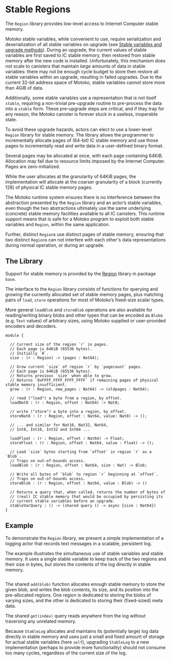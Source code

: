 # Stable Regions

The `Region` library provides low-level access to Internet Computer stable memory.

<!--
TODO: extend example to illustrate stableVarQuery
-->

Motoko stable variables, while convenient to use, require serialization and deserialization of all stable variables on upgrade (see [Stable variables and upgrade methods](upgrades.md)). During an upgrade, the current values of stable variables are first saved to IC stable memory, then restored from stable memory after the new code is installed. Unfortunately, this mechanism does not scale to canisters that maintain *large* amounts of data in stable variables: there may not be enough cycle budget to store then restore all stable variables within an upgrade, resulting in failed upgrades.
Due to the current 32-bit address space of Motoko, stable variables cannot store more than 4GiB of data.

Additionally, some stable variables use a representation that is not itself `stable`, requiring a non-trivial pre-upgrade routine to pre-process the data into a `stable` form.  These pre-upgrade steps are critical, and if they trap for any reason, the Motoko canister is forever stuck in a useless, inoperable state.

To avoid these upgrade hazards, actors can elect to use a lower-level `Region` library for stable memory. The library allows the programmer to incrementally allocate pages of (64-bit) IC stable memory and use those pages to incrementally read and write data in a user-defined binary format.

Several pages may be allocated at once, with each page containing 64KiB. Allocation may fail due to resource limits imposed by the Internet Computer. Pages are zero-initialized.

While the user allocates at the granularity of 64KiB pages, the implementation will allocate at the coarser granularity of a block (currently 128) of physical IC stable memory pages.


The Motoko runtime system ensures there is no interference between the abstraction presented by the `Region` library and an actor’s stable variables, even though the two abstractions ultimately use the same underlying (concrete) stable memory facilities available to all IC canisters. This runtime support means that is safe for a Motoko program to exploit both stable variables and `Region`, within the same application.

Further, distinct `Region`s use distinct pages of stable memory, ensuring that two distinct `Region`s can not interfere with each other's data representations during normal operation, or during an upgrade.

## The Library

Support for stable memory is provided by the [Region](./base/Region.md) library in package `base`.

The interface to the `Region` library consists of functions for querying and growing the currently allocated set of stable memory pages, plus matching pairs of `load`, `store` operations for most of Motoko’s fixed-size scalar types.

More general `loadBlob` and `storeBlob` operations are also available for reading/writing binary blobs and other types that can be encoded as `Blob`s (e.g. `Text` values) of arbitrary sizes, using Motoko supplied or user-provided encoders and decoders.

``` motoko no-repl
module {

  // Current size of the region `r` in pages.
  // Each page is 64KiB (65536 bytes).
  // Initially `0`.
  size : (r : Region) -> (pages : Nat64);

  // Grow current `size` of region `r` by `pagecount` pages.
  // Each page is 64KiB (65536 bytes).
  // Returns previous `size` when able to grow.
  // Returns `0xFFFF_FFFF_FFFF_FFFF` if remaining pages of physical stable memory insufficient.
  grow : (r : Region, new_pages : Nat64) -> (oldpages : Nat64);

  // read ("load") a byte from a region, by offset.
  loadNat8 : (r : Region, offset : Nat64) -> Nat8;

  // write ("store") a byte into a region, by offset.
  storeNat8 : (r : Region, offset : Nat64, value: Nat8) -> ();

  // ... and similar for Nat16, Nat32, Nat64,
  // Int8, Int16, Int32 and Int64 ...

  loadFloat : (r : Region, offset : Nat64) -> Float;
  storeFloat : (r : Region, offset : Nat64, value : Float) -> ();

  // Load `size` bytes starting from `offset` in region `r` as a `Blob`.
  // Traps on out-of-bounds access.
  loadBlob : (r : Region, offset : Nat64, size : Nat) -> Blob;

  // Write all bytes of `blob` to region `r` beginning at `offset`.
  // Traps on out-of-bounds access.
  storeBlob : (r : Region, offset : Nat64, value : Blob) -> ()

  // Returns a query that, when called, returns the number of bytes of
  // (real) IC stable memory that would be occupied by persisting its
  // current stable variables before an upgrade.
  stableVarQuery : () -> (shared query () -> async {size : Nat64})
}
```

## Example

To demonstrate the `Region` library, we present a simple implementation of a logging actor that records text messages in a scalable, persistent log.

The example illustrates the simultaneous use of stable variables and stable memory. It uses a single stable variable to keep track of the two regions and their size in bytes, but stores the contents of the log directly in stable memory.

``` motoko no-repl file=./examples/StableMultiLog.mo
```

The shared `add(blob)` function allocates enough stable memory to store the given blob, and writes the blob contents, its size, and its position into the pre-allocated regions.  One region is dedicated to storing the blobs of varying sizes, and the other is dedicated to storing their (fixed-sized) meta data.

The shared `get(index)` query reads anywhere from the log without traversing any unrelated memory.

Because `StableLog` allocates and maintains its (potentially large) log data directly in stable memory and uses just a small and fixed amount of storage for actual stable variables (here `self`), upgrading `StableLog` to a new implementation (perhaps to provide more functionality) should not consume too many cycles, regardless of the current size of the log.
